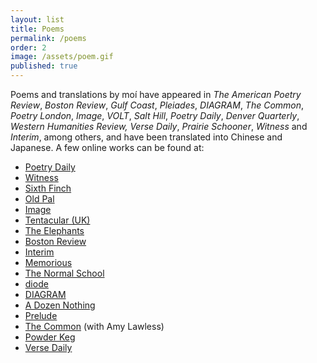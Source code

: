 ```yaml
---
layout: list
title: Poems
permalink: /poems
order: 2
image: /assets/poem.gif
published: true
---
```


Poems and translations by moí have appeared in _The American Poetry Review_, _Boston Review_,
_Gulf Coast_, _Pleiades_, _DIAGRAM_, _The Common_, _Poetry London_, _Image_, _VOLT_, _Salt Hill_, _Poetry Daily_, _Denver Quarterly_, _Western Humanities Review, Verse Daily_, _Prairie Schooner_, _Witness_ and _Interim_, among others, and have been translated into Chinese and Japanese. A few online works can be found at:

- [Poetry Daily](https://poems.com/poem/poem-for-hilda-doolittle-hilda-morley/)
- [Witness](https://witness.blackmountaininstitute.org/issues/vol-xxx-2-summer-2017/raonelstam/)
- [Sixth Finch](http://sixthfinch.com/alessandrelli1.html)
- [Old Pal](https://www.oldpalmag.com/issue-4/2020/7/4/jeff-alessandrelli-four-poems)
- [Image](https://imagejournal.org/article/blood-is-thicker-than-water-a-nation-divided-against-itself-cannot-stand/)
- [Tentacular (UK)](https://www.tentacularmag.com/issue-8-c/jeff-alessandrelli)
- [The Elephants](https://theelephants.net/records/jeff-alessandrelli)
- [Boston Review](http://bostonreview.net/author/jeff-alessandrelli)
- [Interim](https://interim.squarespace.com/paz-alessandrelli)
- [Memorious](http://www.memorious.org/?id=505)
- [The Normal School](https://www.thenormalschool.com/blog/2014/12/27/three-poems-by-jeff-alessandrelli)
- [diode](http://diodepoetry.com/v4n3/content/alessandrelli_j.html)
- [DIAGRAM](http://thediagram.com/11_1/alessandrelli.html)
- [A Dozen Nothing](https://adozennothing.com/2019/01/01/jeff-alessandrelli-january-2019/)
- [Prelude](https://preludemag.com/posts/poem-for-consciousness-rumpled-wings-and-layers/)
- [The Common](https://www.thecommononline.org/tag/jeff-alessandrelli/) (with Amy Lawless)
- [Powder Keg](http://www.powderkegmagazine.com/jeff-alessandrelli)
- [Verse Daily](http://www.versedaily.org/2020/hope.shtml)
